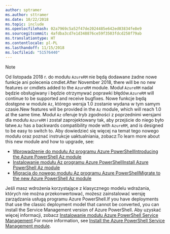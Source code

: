 ```yaml
---
author: sptramer
ms.author: sttramer
ms.date: 10/22/2018
ms.topic: include
ms.openlocfilehash: 02a7969c5a52f47de2024485e642ed03834fe8e9
ms.sourcegitcommit: 4afdba3cd7e1d348876ce59f3503fdcd258f79ab
ms.translationtype: HT
ms.contentlocale: pl-PL
ms.lasthandoff: 11/15/2018
ms.locfileid: "51576440"
---
```

> [!NOTE]
> 
> <span data-ttu-id="b19b0-101">Od listopada 2018 r. do modułu `AzureRM` nie będą dodawane żadne nowe funkcje ani polecenia cmdlet.</span><span class="sxs-lookup"><span data-stu-id="b19b0-101">After November 2018, there will be no new features or cmdlets added to the `AzureRM` module.</span></span> <span data-ttu-id="b19b0-102">Moduł `AzureRM` nadal będzie obsługiwany i będzie otrzymywać poprawki błędów.</span><span class="sxs-lookup"><span data-stu-id="b19b0-102">`AzureRM` will continue to be supported and receive bugfixes.</span></span> <span data-ttu-id="b19b0-103">Nowe funkcje będą dostępne w module `Az`, którego wersja 1.0 zostanie wydana w tym samym czasie.</span><span class="sxs-lookup"><span data-stu-id="b19b0-103">New features will be provided in the `Az` module, which will reach 1.0 at the same time.</span></span> <span data-ttu-id="b19b0-104">Moduł `Az` oferuje tryb zgodności z poprzednimi wersjami dla modułu `AzureRM` i został zaprojektowany tak, aby przejście do niego było łatwe.</span><span class="sxs-lookup"><span data-stu-id="b19b0-104">`Az` has a backwards compatibility mode with `AzureRM`, and is designed to be easy to switch to.</span></span> <span data-ttu-id="b19b0-105">Aby dowiedzieć się więcej na temat tego nowego modułu oraz poznać instrukcje uaktualniania, zobacz:</span><span class="sxs-lookup"><span data-stu-id="b19b0-105">To learn more about this new module and how to upgrade, see:</span></span>
>
> * [<span data-ttu-id="b19b0-106">Wprowadzenie do modułu Az programu Azure PowerShell</span><span class="sxs-lookup"><span data-stu-id="b19b0-106">Introducing the Azure PowerShell Az module</span></span>](/powershell/azure/new-azureps-module-az)
> * [<span data-ttu-id="b19b0-107">Instalowanie modułu Az programu Azure PowerShell</span><span class="sxs-lookup"><span data-stu-id="b19b0-107">Install Azure PowerShell Az module</span></span>](/powershell/azure/install-az-ps)
> * [<span data-ttu-id="b19b0-108">Migracja do nowego modułu Az programu Azure PowerShell</span><span class="sxs-lookup"><span data-stu-id="b19b0-108">Migrate to the new Azure PowerShell Az module</span></span>](/powershell/azure/migrate-from-azurerm-to-az)
>
> <span data-ttu-id="b19b0-109">Jeśli masz wdrożenia korzystające z klasycznego modelu wdrażania, których nie można przekonwertować, możesz zainstalować wersję zarządzania usługą programu Azure PowerShell.</span><span class="sxs-lookup"><span data-stu-id="b19b0-109">If you have deployments that use the classic deployment model that cannot be converted, you can install the Service Management version of Azure PowerShell.</span></span> <span data-ttu-id="b19b0-110">Aby uzyskać więcej informacji, zobacz [Instalowanie modułu Azure PowerShell Service Management](/powershell/azure/servicemanagement/install-azure-ps).</span><span class="sxs-lookup"><span data-stu-id="b19b0-110">For more information, see [Install the Azure PowerShell Service Management module](/powershell/azure/servicemanagement/install-azure-ps).</span></span>
